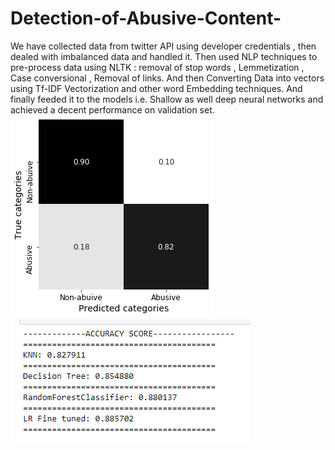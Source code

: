# Detection-of-Abusive-Content-
We have collected data from twitter API using developer credentials , then dealed with imbalanced data and handled it. Then used NLP techniques to pre-process data using NLTK : removal of stop words , Lemmetization , Case conversional , Removal of links. And then Converting Data into vectors using Tf-IDF Vectorization and other word Embedding techniques. And finally feeded it to the models i.e. Shallow as well deep neural networks and achieved a decent performance on validation set.
![alt text](https://github.com/DheerajPranav/Detection-of-Abusive-Content-/blob/master/download.png)
![alt text](https://github.com/DheerajPranav/Detection-of-Abusive-Content-/blob/master/Capture.png)
